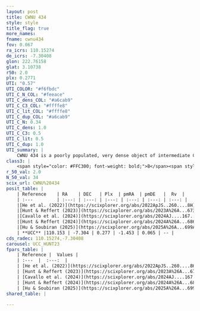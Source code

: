```yaml
---
layout: post
title: CWNU 434
style: style
title_flag: true
more_names: 
fname: cwnu434
fov: 0.067
ra_icrs: 110.15274
de_icrs: -7.30408
glon: 222.76158
glat: 3.10738
r50: 2.0
plx: 0.2771
UTI: "0.57"
UTI_COLOR: "#f6fbdc"
UTI_C_N_COL: "#feeace"
UTI_C_dens_COL: "#a6cab9"
UTI_C_C3_COL: "#ffffe8"
UTI_C_lit_COL: "#ffffe8"
UTI_C_dup_COL: "#a6cab9"
UTI_C_N: 0.34
UTI_C_dens: 1.0
UTI_C_C3: 0.5
UTI_C_lit: 0.5
UTI_C_dup: 1.0
UTI_summary: |
    CWNU 434 is a poorly populated, very dense object of intermediate C3 quality. It was recently reported but it is moderately studied in the literature.
class3: |
    <span style="color: #FFC300; font-weight: bold;">B</span><span style="color: #FFC300; font-weight: bold;">B</span>
r_50_val: 2.0
N_50_val: 34
scix_url: CWNU%20434
posit_table: |
    | Reference    | RA    | DEC   | Plx  | pmRA  | pmDE   |  Rv  |
    | :---         | :---: | :---: | :---: | :---: | :---: | :---: |
    |[He et al. (2022)](https://scixplorer.org/abs/2022ApJS..260....8H) | 110.176 | -7.302 | 0.29 | -1.41 | 0.07 | -- |
    |[Hunt & Reffert (2023)](https://scixplorer.org/abs/2023A%26A...673A.114H) | 110.161 | -7.308 | 0.27 | -1.445 | 0.097 | -- |
    |[Cavallo et al. (2024)](https://scixplorer.org/abs/2024AJ....167...12C) | 110.144 | -7.303 | 0.268 | -- | -- | -- |
    |[Hunt & Reffert (2024)](https://scixplorer.org/abs/2024A%26A...686A..42H) | 110.161 | -7.308 | 0.27 | -1.445 | 0.097 | -- |
    |[Hu & Soubiran (2025)](https://scixplorer.org/abs/2025A%26A...699A.246H) | 110.144 | -7.303 | -- | -- | -- | -- |
    | **UCC** |110.153 | -7.304 | 0.277 | -1.453 | 0.065 | -- | 
cds_radec: 110.15274,-7.30408
carousel: UCC_HUNT23
fpars_table: |
    | Reference |  Values |
    | :---  |  :---:  |
    | [He et al. (2022)](https://scixplorer.org/abs/2022ApJS..260....8H) | `AG=0.4, m-M=12.9, logAge=8.7, Z=0.034` |
    | [Hunt & Reffert (2023)](https://scixplorer.org/abs/2023A%26A...673A.114H) | `AV50=0.421, diffAV50=1.541, MOD50=12.592, logAge50=8.662` |
    | [Cavallo et al. (2024)](https://scixplorer.org/abs/2024AJ....167...12C) | `AV50=0.75, dMod50=11.97, logAge50=8.76, [Fe/H]50=-0.4` |
    | [Hunt & Reffert (2024)](https://scixplorer.org/abs/2024A%26A...686A..42H) | `MassJ=145.070` |
    | [Hu & Soubiran (2025)](https://scixplorer.org/abs/2025A%26A...699A.246H) | `MA22=-0.19, MA23f=-0.45, MZ23=-0.38, MK24=-0.38, MF24=-0.34` |
shared_table: |
    
---
```

